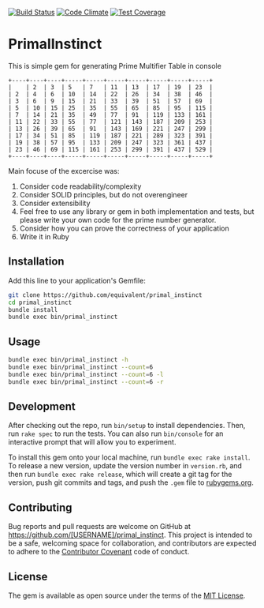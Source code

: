 [![Build Status](https://travis-ci.org/equivalent/primal_instinct.svg)](https://travis-ci.org/equivalent/primal_instinct)
[![Code Climate](https://codeclimate.com/github/equivalent/primal_instinct/badges/gpa.svg)](https://codeclimate.com/github/equivalent/primal_instinct)
[![Test Coverage](https://codeclimate.com/github/equivalent/primal_instinct/badges/coverage.svg)](https://codeclimate.com/github/equivalent/primal_instinct/coverage)

# PrimalInstinct

This is simple gem for generating Prime Multifier Table in console

```
+----+----+----+-----+-----+-----+-----+-----+-----+-----+
|    | 2  | 3  | 5   | 7   | 11  | 13  | 17  | 19  | 23  |
| 2  | 4  | 6  | 10  | 14  | 22  | 26  | 34  | 38  | 46  |
| 3  | 6  | 9  | 15  | 21  | 33  | 39  | 51  | 57  | 69  |
| 5  | 10 | 15 | 25  | 35  | 55  | 65  | 85  | 95  | 115 |
| 7  | 14 | 21 | 35  | 49  | 77  | 91  | 119 | 133 | 161 |
| 11 | 22 | 33 | 55  | 77  | 121 | 143 | 187 | 209 | 253 |
| 13 | 26 | 39 | 65  | 91  | 143 | 169 | 221 | 247 | 299 |
| 17 | 34 | 51 | 85  | 119 | 187 | 221 | 289 | 323 | 391 |
| 19 | 38 | 57 | 95  | 133 | 209 | 247 | 323 | 361 | 437 |
| 23 | 46 | 69 | 115 | 161 | 253 | 299 | 391 | 437 | 529 |
+----+----+----+-----+-----+-----+-----+-----+-----+-----+

```

Main focuse of the excercise was:

1. Consider code readability/complexity
2. Consider SOLID principles, but do not over­engineer
3. Consider extensibility
4. Feel free to use any library or gem in both implementation and tests, but please write your own code for the prime number generator.
5. Consider how you can prove the correctness of your application
6. Write it in Ruby 


## Installation

Add this line to your application's Gemfile:

```bash
git clone https://github.com/equivalent/primal_instinct
cd primal_instinct
bundle install
bundle exec bin/primal_instinct
```

## Usage

```bash
bundle exec bin/primal_instinct -h
bundle exec bin/primal_instinct --count=6
bundle exec bin/primal_instinct --count=6 -l
bundle exec bin/primal_instinct --count=6 -r
```

## Development

After checking out the repo, run `bin/setup` to install dependencies. Then, run `rake spec` to run the tests. You can also run `bin/console` for an interactive prompt that will allow you to experiment.

To install this gem onto your local machine, run `bundle exec rake install`. To release a new version, update the version number in `version.rb`, and then run `bundle exec rake release`, which will create a git tag for the version, push git commits and tags, and push the `.gem` file to [rubygems.org](https://rubygems.org).

## Contributing

Bug reports and pull requests are welcome on GitHub at https://github.com/[USERNAME]/primal_instinct. This project is intended to be a safe, welcoming space for collaboration, and contributors are expected to adhere to the [Contributor Covenant](contributor-covenant.org) code of conduct.


## License

The gem is available as open source under the terms of the [MIT License](http://opensource.org/licenses/MIT).

